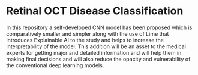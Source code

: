 # Retinal OCT Disease Classification

In this repository a self-developed CNN model has been proposed which is comparatively smaller and simpler along with the use of Lime that introduces Explainable AI to the study and helps to increase the interpretability of the model. This addition will be an asset to the medical experts for getting major and detailed information and will help them in making final decisions and will also reduce the opacity and vulnerability of the conventional deep learning models.
